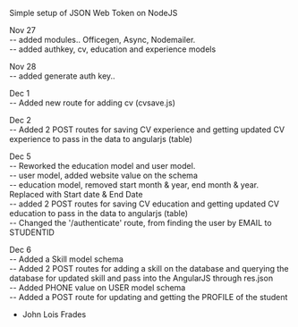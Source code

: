 Simple setup of JSON Web Token on NodeJS <br>


Nov 27 <br>
-- added modules.. Officegen, Async, Nodemailer. <br>
-- added authkey, cv, education and experience models <br>

Nov 28 <br>
-- added generate auth key.. <br>

Dec 1 <br>
-- Added new route for adding cv (cvsave.js) <br>

Dec 2 <br>
-- Added 2 POST routes for saving CV experience and getting updated CV experience to pass in the data to angularjs (table) <br>

Dec 5 <br>
-- Reworked the education model and user model. <br>
  -- user model, added website value on the schema <br>
  -- education model, removed start month & year, end month & year. Replaced with Start date & End Date <br>
-- added 2 POST routes for saving CV education and getting updated CV education to pass in the data to angularjs (table) <br>
-- Changed the '/authenticate' route, from finding the user by EMAIL to STUDENTID <br>

Dec 6 <br>
-- Added a Skill model schema <br>
-- Added 2 POST routes for adding a skill on the database and querying the database for updated skill and pass into the AngularJS through res.json <br>
-- Added PHONE value on USER model schema <br>
-- Added a POST route for updating and getting the PROFILE of the student <br>

- John Lois Frades